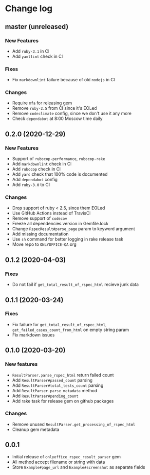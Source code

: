 # Change log

## master (unreleased)

### New Features

* Add `ruby-3.1` in CI
* Add `yamllint` check in CI

### Fixes

* Fix `markdownlint` failure because of old `nodejs` in CI

### Changes

* Require `mfa` for releasing gem
* Remove `ruby-2.5` from CI since it's EOLed
* Remove `codeclimate` config, since we don't use it any more
* Check `dependabot` at 8:00 Moscow time daily

## 0.2.0 (2020-12-29)

### New Features

* Support of `rubocop-performance`, `rubocop-rake`
* Add `markdownlint` check in CI
* Add `rubocop` check in CI
* Add `yard` check that 100% code is documented
* Add `dependabot` config
* Add `ruby-3.0` to CI

### Changes

* Drop support of ruby < 2.5, since them EOLed
* Use GitHub Actions instead of TravisCI
* Remove support of `codecov`
* Freeze all dependencies version in Gemfile.lock
* Change `RspecResult#parse_page` param to keyword argument
* Add missing documentation
* Use `sh` command for better logging in rake release task
* Move repo to `ONLYOFFICE-QA` org

## 0.1.2 (2020-04-03)

### Fixes

* Do not fail if `get_total_result_of_rspec_html` recieve junk data

## 0.1.1 (2020-03-24)

### Fixes

* Fix failure for `get_total_result_of_rspec_html`,
  `get_failed_cases_count_from_html`
  on empty string param
* Fix markdown issues

## 0.1.0 (2020-03-20)

### New features

* `ResultParser.parse_rspec_html` return failed count
* Add `ResultParser#passed_count` parsing
* Add `ResultParser#total_tests_count` parsing
* Add `ResultParser.parse_metadata` method
* Add `ResultParser#pending_count`
* Add rake task for release gem on github packages

### Changes

* Remove unused `ResultParser.get_processing_of_rspec_html`
* Cleanup gem metadata

## 0.0.1

* Initial release of `onlyoffice_rspec_result_parser` gem
* All method accept filename or string with data
* Store `Example#page_url` and `Example#screenshot` as separate fields
